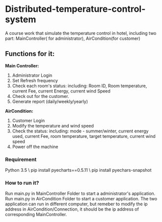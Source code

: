 # Distributed-temperature-control-system
A course work that simulate the temperature control in hotel, including two part: MainController( for administrator), AirCondition(for customer)

## Functions for it:
**Main Controller:**
1. Administrator Login
2. Set Refresh frequency
3. Check each room's status:
   including: Room ID, Room temperature, current Fee, current Energy, current wind Speed
4. Check out for the customer.
5. Generate report (daily/weekly/yearly)

**AirCondition:**
1. Customer Login
2. Modify the temperature and wind speed
3. Check the status:
   including: mode - summer/winter,  current energy used, current Fee, room temperature, target temperature, current wind speed
4. Power off the machine

### Requirement
Python 3.5 \\
pip install pyecharts==0.5.11 \\
pip install pyechars-snapshot


### How to run it?
Run main.py in MainController Folder to start a administrator's application.
Run main.py in AirCondition Folder to start a customer application.
The two application can run in different computer, but remeber to modify the ip address in AirCondition/Connection, it should be the ip address of corresponding MainController.
